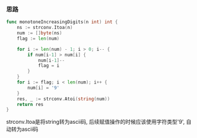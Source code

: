 ### 思路

``` go
func monotoneIncreasingDigits(n int) int {
    ns := strconv.Itoa(n)
    num := []byte(ns)
    flag := len(num)

    for i := len(num) - 1; i > 0; i-- {
        if num[i-1] > num[i] {
            num[i-1]--
            flag = i
        }
    }
    for i := flag; i < len(num); i++ {
        num[i] = '9'
    }
    res, _ := strconv.Atoi(string(num))
    return res
}
```

strconv.Itoa是将string转为ascii码, 后续赋值操作的时候应该使用字符类型'9', 自动转为ascii码
